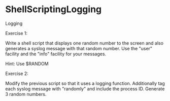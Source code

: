 # ShellScriptingLogging
Logging

Exercise 1:

Write a shell script that displays one random number to the screen and also generates a syslog message with that random number. Use the "user" facility and the "info" facility for your messages.

Hint: Use $RANDOM

Exercise 2:

Modify the previous script so that it uses a logging function. Additionally tag each syslog message with "randomly" and include the process ID. Generate 3 random numbers.
